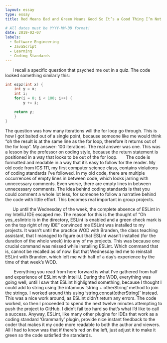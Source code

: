 ```yaml
---
layout: essay
type: essay
title: Red Means Bad and Green Means Good So It’s a Good Thing I’m Not Colorblind

# All dates must be YYYY-MM-DD format!
date: 2019-02-07
labels:
  - Software Engineering
  - JavaScript
  - Learning
  - Coding Standards
---
```


&nbsp;&nbsp;&nbsp;&nbsp;&nbsp;&nbsp;I recall a specific question that psyched me out in a quiz. The code looked something similarly this:
```C
int ezpz(int x) {
    int y = x;
    int i;
    for(i = 0; i < 100; i++) {
        y += i;

    return y;
    }
}
```
The question was how many iterations will the for loop go through. This is how I got baited out of a single point, because someone like me would think “oh the result is at the same line as the for loop, therefore it returns out of the for loop”. My answer: 100 iterations. The real answer was one. This was a lesson by the professor on coding style, because the return statement is positioned in a way that looks to be out of the for loop. 
	&nbsp;&nbsp;&nbsp;&nbsp;&nbsp;&nbsp;The code is formatted and readable in a way that it’s easy to follow for the reader. My old code from ICS 111, my first computer science class, contains violations of coding standards I’ve followed. In my old code, there are multiple occurrences of empty lines in between code, which looks jarring with unnecessary comments. Even worse, there are empty lines in between unnecessary comments. The idea behind coding standards is that you could comment a whole lot less, for someone to follow a narrative behind the code with little effort. This becomes real important in group projects.
<p>&nbsp;&nbsp;&nbsp;&nbsp;&nbsp;&nbsp;Up until the Wednesday of the week, the complete absence of ESLint in my IntelliJ IDE escaped me. The reason for this is the thought of “Oh yes,.eslintric is in the directory, ESLint is enabled and a green check mark is on the top right of my IDE” convinced me ESLint was installed to my projects. It wasn’t until the practice WOD with Branden, the class teaching assistant, that I managed to figure out that ESLint wasn’t installed (for the duration of the whole week) into any of my projects. This was because one crucial command was missed while installing ESLint. Which command that is, cannot be recalled as of now. But that Wednesday led me to reinstall ESLint with Branden, which left me with half of a day’s experience by the time of that week’s WOD.<p>
	<p>&nbsp;&nbsp;&nbsp;&nbsp;&nbsp;&nbsp; Everything you read from here forward is what I’ve gathered from half and experience of ESLint with IntelliJ. During the WOD, everything was going well, until I saw that ESLint highlighted something, because I thought I could add to string using the infamous ‘string + otherString’ method to join the strings. I worked around this using ‘string.concat(otherString)’ instead. This was a nice work around, as ESLint didn’t return any errors. The code worked, so then I proceeded to spend the next twelve minutes attempting to push the project to GitHub. I didn’t fail too hard so that’s what I’d like to call a success. Anyway, ESLint, like many other plugins for IDEs that work as a coding standard ‘Grammarly’ plugin, provide nice instant feedback to the coder that makes it my code more readable to both the author and viewers. All I had to know was that if there's red on the left, just adjust it to make it green so the code satisfied the standards.<p>
